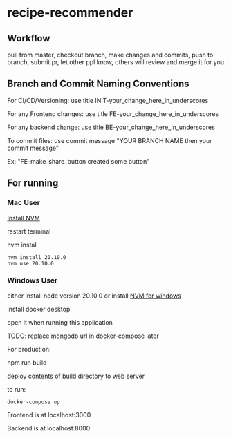 # recipe-recommender

## Workflow

pull from master, checkout branch, make changes and commits, push to branch, submit pr, let other ppl know, others will review and merge it for you

## Branch and Commit Naming Conventions

For CI/CD/Versioning: use title INIT-your_change_here_in_underscores

For any Frontend changes: use title FE-your_change_here_in_underscores

For any backend change: use title BE-your_change_here_in_underscores

To commit files: use commit message "YOUR BRANCH NAME then your commit message"

Ex: "FE-make_share_button created some button"

## For running
### Mac User

[Install NVM](https://github.com/nvm-sh/nvm#installing-and-updating)

restart terminal

nvm install

```
nvm install 20.10.0
nvm use 20.10.0
```
### Windows User
either install node version 20.10.0
or install [NVM for windows](https://github.com/coreybutler/nvm-windows)

install docker desktop

open it when running this application

TODO: replace mongodb url in docker-compose later

For production:

npm run build

deploy contents of build directory to web server

to run:

```
docker-compose up
```

Frontend is at localhost:3000

Backend is at localhost:8000
